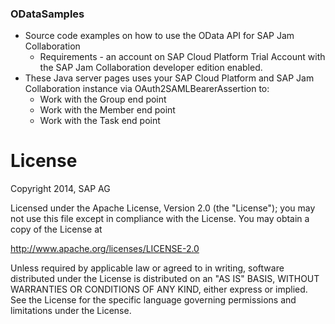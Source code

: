 ### ODataSamples
* Source code examples on how to use the OData API for SAP Jam Collaboration
  * Requirements - an account on SAP Cloud Platform Trial Account with the SAP Jam Collaboration developer edition enabled.
* These Java server pages uses your SAP Cloud Platform and SAP Jam Collaboration instance via OAuth2SAMLBearerAssertion to:
  * Work with the Group end point
  * Work with the Member end point
  * Work with the Task end point


# License
Copyright 2014, SAP AG

Licensed under the Apache License, Version 2.0 (the "License");
you may not use this file except in compliance with the License.
You may obtain a copy of the License at

   http://www.apache.org/licenses/LICENSE-2.0

Unless required by applicable law or agreed to in writing, software
distributed under the License is distributed on an "AS IS" BASIS,
WITHOUT WARRANTIES OR CONDITIONS OF ANY KIND, either express or implied.
See the License for the specific language governing permissions and
limitations under the License.